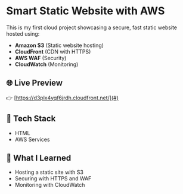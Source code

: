 # Smart Static Website with AWS

This is my first cloud project showcasing a secure, fast static website hosted using:

- **Amazon S3** (Static website hosting)
- **CloudFront** (CDN with HTTPS)
- **AWS WAF** (Security)
- **CloudWatch** (Monitoring)

## 🌐 Live Preview
👉 [https://d3plx4yqf6jrdh.cloudfront.net/](#)

## 📁 Tech Stack

- HTML
- AWS Services

## 🧠 What I Learned

- Hosting a static site with S3
- Securing with HTTPS and WAF
- Monitoring with CloudWatch
